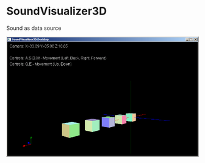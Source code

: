 # SoundVisualizer3D
Sound as data source 

![alt tag](https://github.com/duskwalker/SoundVisualizer3D/blob/master/Assets/SoundVisualizer3D.png)
